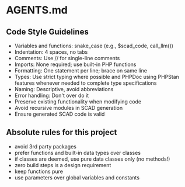 # AGENTS.md

## Code Style Guidelines

- Variables and functions: snake_case (e.g., $scad_code, call_llm())
- Indentation: 4 spaces, no tabs
- Comments: Use // for single-line comments
- Imports: None required; use built-in PHP functions
- Formatting: One statement per line; brace on same line
- Types: Use strict typing where possible and PHPDoc using PHPStan features whenever needed to complete type specifications
- Naming: Descriptive, avoid abbreviations
- Error handling: Don't over do it
- Preserve existing functionality when modifying code
- Avoid recursive modules in SCAD generation
- Ensure generated SCAD code is valid

## Absolute rules for this project

- avoid 3rd party packages
- prefer functions and built-in data types over classes
- if classes are deemed, use pure data classes only (no methods!)
- zero build steps is a design requirement
- keep functions pure
- use parameters over global variables and constants
